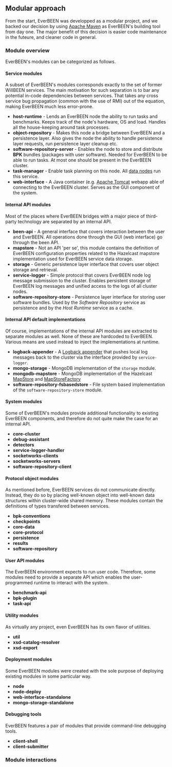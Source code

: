## Modular approach

From the start, EverBEEN was developped as a modular project, and we backed our decision by using [Apache Maven](http://maven.apache.org/) as EverBEEN's building tool from day one. The major benefit of this decision is easier code maintenance in the futeure, and cleaner code in general. 

### Module overview
EverBEEN's modules can be categorized as follows.

#### Service modules

A subset of EverBEEN's modules corresponds exactly to the set of former WillBEEN services. The main motivation for such separation is to bar any potential in-code dependencies between services. That takes any cross service bug propagation (common with the use of RMI) out of the equation, making EverBEEN much less error-prone.

* **host-runtime** - Lends an EverBEEN node the ability to run tasks and benchmarks. Keeps track of the node's hardware, OS and load. Handles all the house-keeping around task processes.
* **object-repository** - Makes this node a bridge between EverBEEN and a persistence layer. Also gives the node the ability to handle persistence layer requests, run persistence layer cleanup etc.
* **software-repository-server** - Enables the node to store and distribute **BPK** bundles (packages with user software). Needed for EverBEEN to be able to run tasks. At most one should be present in the EverBEEN cluster.
* **task-manager** - Enable task planning on this node. All [data nodes](#user.deployment.nodes.types) run this service.
* **web-interface** - A Java container (e.g. [Apache Tomcat](http://tomcat.apache.org/) webapp able of connecting to the EverBEEN cluster. Serves as the GUI component of the system.



#### Internal API modules

Most of the places where EverBEEN bridges with a major piece of third-party technology are separated by an internal API.

* **been-api** - A general interface that covers interaction between the user and EverBEEN. All operations done through the GUI (web interface) go through the been API.
* **mapstore** - Not an API 'per se', this module contains the definition of EverBEEN configuration properties related to the Hazelcast mapstore implementation used for EverBEEN service data storage.
* **storage** - Generic persistence layer interface that covers user object storage and retrieval. 
* **service-logger** - Simple protocol that covers EverBEEN node log message submission to the cluster. Enables persistent storage of EverBEEN log messages and unified access to the logs of all cluster nodes.
* **software-repository-store** - Persistence layer interface for storing user software bundles. Used by the *Software Repository* service as persistence and by the *Host Runtime* service as a cache.



#### Internal API default implementations

Of course, implementations of the internal API modules are extracted to separate modules as well. None of these are hardcoded to EverBEEN. Various means are used instead to inject the implementations at runtime.

* **logback-appender** - A [Logback appender](http://logback.qos.ch/manual/appenders.html) that pushes local log messages back to the cluster via the interface provided by `service-logger`.
* **mongo-storage** - MongoDB implementation of the `storage` module.
* **mongodb-mapstore** - MongoDB implementation of the Hazelcast [MapStore](http://www.hazelcast.com/javadoc/com/hazelcast/core/MapStore.html) and [MapStoreFactory](http://www.hazelcast.com/javadoc/com/hazelcast/core/MapStoreFactory.html)
* **software-repository-fsbasedstore** - File system based implementation of the `software-repository-store` module.



#### System modules

Some of EverBEEN's modules provide additional functionality to existing EverBEEN components, and therefore do not quite make the case for an internal API.

* **core-cluster**
* **debug-assistant**
* **detectors**
* **service-logger-handler** 
* **socketworks-clients**
* **socketworks-servers**
* **software-repository-client**



#### Protocol object modules

As mentioned before, EverBEEN services do not communicate directly. Instead, they do so by placing well-known object into well-known data structures within cluster-wide shared memory. These modules contain the definitions of types transfered between services.

* **bpk-conventions**
* **checkpoints**
* **core-data**
* **core-protocol**
* **persistence**
* **results**
* **software-repository**



#### User API modules

The EverBEEN environment expects to run user code. Therefore, some modules need to provide a separate API which enables the user-programmed runtime to interact with the system.

* **benchmark-api**
* **bpk-plugin**
* **task-api**



#### Utility modules

As virtually any project, even EverBEEN has its own flavor of utilities.

* **util**
* **xsd-catalog-resolver**
* **xsd-export**



#### Deployment modules

Some EverBEEN modules were created with the sole purpose of deploying existing modules in some particular way.

* **node**
* **node-deploy**
* **web-interface-standalone**
* **mongo-storage-standalone**



#### Debugging tools

EverBEEN features a pair of modules that provide command-line debugging tools.

* **client-shell**
* **client-submitter**



### Module interactions

<!-- TODO describe dependencies between modules (probably a picture) -->
